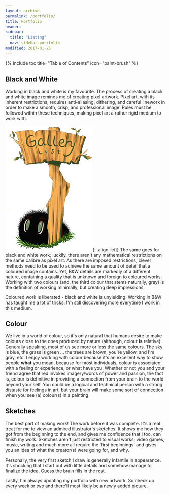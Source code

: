 ```yaml
---
layout: archive
permalink: /portfolio/
title: Portfolio
header:
sidebar:
  title: "Listing"
  nav: sidebar-portfolio
modified: 2017-01-25
---
```


{% include toc title="Table of Contents" icon="paint-brush" %}

## Black and White

Working in black and white is my favourite. The process of creating a black and white image reminds me of creating pixel artwork. Pixel art, with its inherent restrictions, requires anti-aliasing, dithering, and careful linework in order to make a smooth, crisp, and professional image. Rules must be followed within these techniques, making pixel art a rather rigid medium to work with.

![image-left](/assets/images/content/gallerylist.png){: .align-left}
The same goes for black and white work; luckily, there aren't any mathematical restrictions on the same calibre as pixel art. As there are imposed restrictions, clever methods need to be used to achieve the same amount of detail that a coloured image contains. Yet, B&W details are markedly of a different nature, containing a quality that is unknown and foreign to coloured works. Working with two colours (and, the third colour that stems naturally, gray) is the definition of working minimally, but creating deep impressions. 

Coloured work is liberated - black and white is unyielding. 
Working in B&W has taught me a lot of tricks; I'm still discovering more everytime I work in this medium. 

## Colour

We live in a world of colour, so it's only natural that humans desire to make colours close to the ones produced by nature (although, colour **is** relative). 
Generally speaking, most of us see more or less the same colours. The sky is blue, the grass is green ... the trees are brown, you're yellow, and I'm gray, etc.
I enjoy working with colour because it's an excellent way to show people **what** you mean, because for most individuals, colour is associated with a feeling or experience, or what have you. Whether or not you and your friend agree that red invokes imagery/words of power and passion, the fact is, colour is definitive in providing a connection from your brain to the world beyond your self. You could be a logical and technical person with a strong distaste for feelings in art, but your brain will make some sort of connection when you see (a) colour(s) in a painting.  

## Sketches

The best part of making work! The work before it was complete. It's a real treat for me to view an admired illustrator's sketches. It shows me how they got from the beginning to the end, and gives me confidence that I too, can finish my work.
Sketches aren't just restricted to visual works; video games, music, writing and much more all require the 'first beginnings' and gives you an idea of what the creator(s) were going for, and why. 

Personally, the very first sketch I draw is generally infantile in appearance. It's shocking that I start out with little details and somehow manage to finalize the idea. Guess the brain fills in the rest. 

Lastly, I'm always updating my portfolio with new artwork. So check up every week or two and there'll most likely be a newly added picture.  


